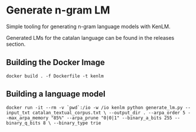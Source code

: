 # Generate n-gram LM

Simple tooling for generating n-gram language models with KenLM.

Generated LMs for the catalan language can be found in the releases section.

## Building the Docker Image

```
docker build . -f Dockerfile -t kenlm
```

## Building a language model
```
docker run -it --rm -v `pwd`:/io -w /io kenlm python generate_lm.py --input_txt catalan_textual_corpus.txt \ --output_dir . --arpa_order 5 --max_arpa_memory "85%" --arpa_prune "0|0|1" --binary_a_bits 255 --binary_q_bits 8 \ --binary_type trie
```